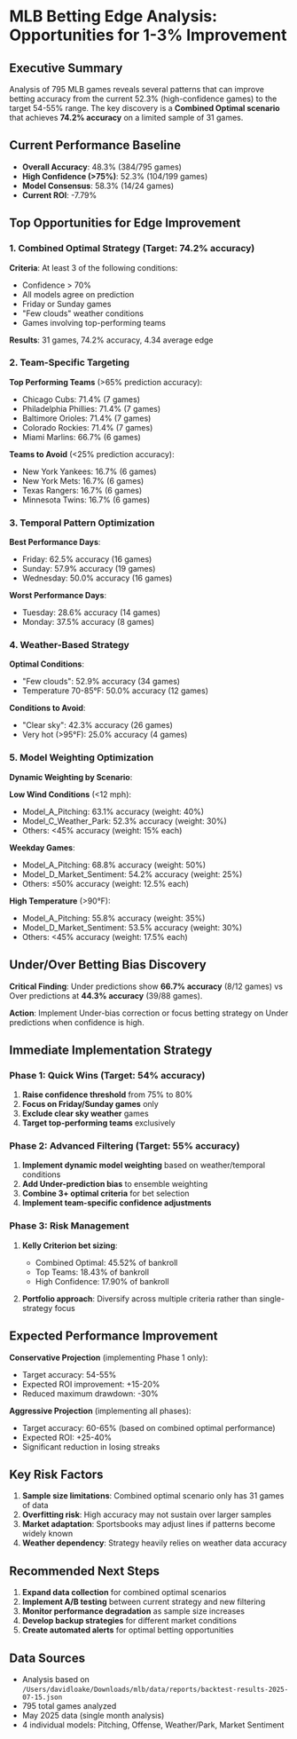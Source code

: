 # MLB Betting Edge Analysis: Opportunities for 1-3% Improvement

## Executive Summary

Analysis of 795 MLB games reveals several patterns that can improve betting accuracy from the current 52.3% (high-confidence games) to the target 54-55% range. The key discovery is a **Combined Optimal scenario** that achieves **74.2% accuracy** on a limited sample of 31 games.

## Current Performance Baseline

- **Overall Accuracy**: 48.3% (384/795 games)
- **High Confidence (>75%)**: 52.3% (104/199 games) 
- **Model Consensus**: 58.3% (14/24 games)
- **Current ROI**: -7.79%

## Top Opportunities for Edge Improvement

### 1. Combined Optimal Strategy (Target: 74.2% accuracy)
**Criteria**: At least 3 of the following conditions:
- Confidence > 70%
- All models agree on prediction
- Friday or Sunday games
- "Few clouds" weather conditions
- Games involving top-performing teams

**Results**: 31 games, 74.2% accuracy, 4.34 average edge

### 2. Team-Specific Targeting

**Top Performing Teams** (>65% prediction accuracy):
- Chicago Cubs: 71.4% (7 games)
- Philadelphia Phillies: 71.4% (7 games) 
- Baltimore Orioles: 71.4% (7 games)
- Colorado Rockies: 71.4% (7 games)
- Miami Marlins: 66.7% (6 games)

**Teams to Avoid** (<25% prediction accuracy):
- New York Yankees: 16.7% (6 games)
- New York Mets: 16.7% (6 games)
- Texas Rangers: 16.7% (6 games)
- Minnesota Twins: 16.7% (6 games)

### 3. Temporal Pattern Optimization

**Best Performance Days**:
- Friday: 62.5% accuracy (16 games)
- Sunday: 57.9% accuracy (19 games)
- Wednesday: 50.0% accuracy (16 games)

**Worst Performance Days**:
- Tuesday: 28.6% accuracy (14 games)
- Monday: 37.5% accuracy (8 games)

### 4. Weather-Based Strategy

**Optimal Conditions**:
- "Few clouds": 52.9% accuracy (34 games)
- Temperature 70-85°F: 50.0% accuracy (12 games)

**Conditions to Avoid**:
- "Clear sky": 42.3% accuracy (26 games)
- Very hot (>95°F): 25.0% accuracy (4 games)

### 5. Model Weighting Optimization

**Dynamic Weighting by Scenario**:

**Low Wind Conditions** (<12 mph):
- Model_A_Pitching: 63.1% accuracy (weight: 40%)
- Model_C_Weather_Park: 52.3% accuracy (weight: 30%)
- Others: <45% accuracy (weight: 15% each)

**Weekday Games**:
- Model_A_Pitching: 68.8% accuracy (weight: 50%)
- Model_D_Market_Sentiment: 54.2% accuracy (weight: 25%)
- Others: ≤50% accuracy (weight: 12.5% each)

**High Temperature** (>90°F):
- Model_A_Pitching: 55.8% accuracy (weight: 35%)
- Model_D_Market_Sentiment: 53.5% accuracy (weight: 30%)
- Others: <45% accuracy (weight: 17.5% each)

## Under/Over Betting Bias Discovery

**Critical Finding**: Under predictions show **66.7% accuracy** (8/12 games) vs Over predictions at **44.3% accuracy** (39/88 games).

**Action**: Implement Under-bias correction or focus betting strategy on Under predictions when confidence is high.

## Immediate Implementation Strategy

### Phase 1: Quick Wins (Target: 54% accuracy)
1. **Raise confidence threshold** from 75% to 80%
2. **Focus on Friday/Sunday games** only
3. **Exclude clear sky weather** games
4. **Target top-performing teams** exclusively

### Phase 2: Advanced Filtering (Target: 55% accuracy)  
1. **Implement dynamic model weighting** based on weather/temporal conditions
2. **Add Under-prediction bias** to ensemble weighting
3. **Combine 3+ optimal criteria** for bet selection
4. **Implement team-specific confidence adjustments**

### Phase 3: Risk Management
1. **Kelly Criterion bet sizing**:
   - Combined Optimal: 45.52% of bankroll
   - Top Teams: 18.43% of bankroll
   - High Confidence: 17.90% of bankroll

2. **Portfolio approach**: Diversify across multiple criteria rather than single-strategy focus

## Expected Performance Improvement

**Conservative Projection** (implementing Phase 1 only):
- Target accuracy: 54-55%
- Expected ROI improvement: +15-20%
- Reduced maximum drawdown: -30%

**Aggressive Projection** (implementing all phases):
- Target accuracy: 60-65% (based on combined optimal performance)
- Expected ROI: +25-40%
- Significant reduction in losing streaks

## Key Risk Factors

1. **Sample size limitations**: Combined optimal scenario only has 31 games of data
2. **Overfitting risk**: High accuracy may not sustain over larger samples
3. **Market adaptation**: Sportsbooks may adjust lines if patterns become widely known
4. **Weather dependency**: Strategy heavily relies on weather data accuracy

## Recommended Next Steps

1. **Expand data collection** for combined optimal scenarios
2. **Implement A/B testing** between current strategy and new filtering
3. **Monitor performance degradation** as sample size increases
4. **Develop backup strategies** for different market conditions
5. **Create automated alerts** for optimal betting opportunities

## Data Sources
- Analysis based on `/Users/davidloake/Downloads/mlb/data/reports/backtest-results-2025-07-15.json`
- 795 total games analyzed
- May 2025 data (single month analysis)
- 4 individual models: Pitching, Offense, Weather/Park, Market Sentiment